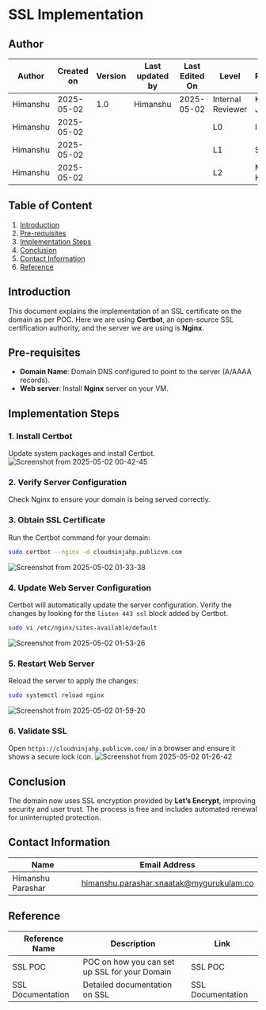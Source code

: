 
# SSL Implementation

## Author

| **Author** | **Created on** | **Version** | **Last updated by** | **Last Edited On** | **Level**          | **Reviewer**    |
|------------|----------------|-------------|---------------------|--------------------|--------------------|-----------------|
| Himanshu   | 2025-05-02     | 1.0         | Himanshu            | 2025-05-02         | Internal Reviewer  | Komal Jaiswal   |
| Himanshu   | 2025-05-02     |             |                     |                    | L0                 | Imran           |
| Himanshu   | 2025-05-02     |             |                     |                    | L1                 | Shashi          |
| Himanshu   | 2025-05-02     |             |                     |                    | L2                 | Mahesh Kumar    |


## Table of Content

1. [Introduction](#introduction)
2. [Pre-requisites](#pre-requisites)
3. [Implementation Steps](#implementation-steps)
4. [Conclusion](#conclusion)
5. [Contact Information](#contact-information)
6. [Reference](#reference)

## Introduction

This document explains the implementation of an SSL certificate on the domain as per POC. Here we are using **Certbot**, an open-source SSL certification authority, and the server we are using is **Nginx**.

## Pre-requisites

- **Domain Name**: Domain DNS configured to point to the server (A/AAAA records).
- **Web server**: Install **Nginx** server on your VM.

## Implementation Steps

### 1. Install Certbot

Update system packages and install Certbot.
![Screenshot from 2025-05-02 00-42-45](https://github.com/user-attachments/assets/24fbc483-580a-4ecf-ac12-a89909db3240)


### 2. Verify Server Configuration

Check Nginx to ensure your domain is being served correctly.

### 3. Obtain SSL Certificate

Run the Certbot command for your domain:
```bash
sudo certbot --nginx -d cloudninjahp.publicvm.com
```
![Screenshot from 2025-05-02 01-33-38](https://github.com/user-attachments/assets/51643a66-ecf5-4571-959d-09fa0e803acc)

### 4. Update Web Server Configuration

Certbot will automatically update the server configuration. Verify the changes by looking for the `listen 443 ssl` block added by Certbot.
```sh
sudo vi /etc/nginx/sites-available/default
```
![Screenshot from 2025-05-02 01-53-26](https://github.com/user-attachments/assets/8e8005f6-2472-4e39-8631-8f6445972e3f)


### 5. Restart Web Server

Reload the server to apply the changes:
```bash
sudo systemctl reload nginx
```
![Screenshot from 2025-05-02 01-59-20](https://github.com/user-attachments/assets/96a5aa42-6ef5-436c-b874-53a65dd2e598)

### 6. Validate SSL

Open `https://cloudninjahp.publicvm.com/` in a browser and ensure it shows a secure lock icon.
![Screenshot from 2025-05-02 01-26-42](https://github.com/user-attachments/assets/9b86dc98-54d5-42d9-9737-e4ea7ca68560)


## Conclusion

The domain now uses SSL encryption provided by **Let’s Encrypt**, improving security and user trust. The process is free and includes automated renewal for uninterrupted protection.

##  **Contact Information**

| Name              | Email Address                                   |
|-------------------|--------------------------------------------------|
| Himanshu Parashar | himanshu.parashar.snaatak@mygurukulam.co         |

## Reference

| **Reference Name**  | **Description**                            | **Link**                |
|---------------------|--------------------------------------------|-------------------------|
| SSL POC             | POC on how you can set up SSL for your Domain | SSL POC                 |
| SSL Documentation   | Detailed documentation on SSL              | SSL Documentation       |
